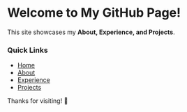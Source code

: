 # Welcome to My GitHub Page!

This site showcases my **About, Experience, and Projects**.

### Quick Links
- [Home](index.html)
- [About](about.html)
- [Experience](experience.html)
- [Projects](projects.html)

Thanks for visiting! 🎉

